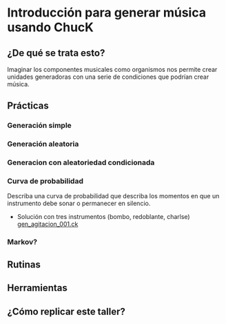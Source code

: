 # Introducción para generar música usando ChucK
## ¿De qué se trata esto?
Imaginar los componentes musicales como organismos nos permite crear unidades generadoras con una serie de condiciones que podrían crear música.
## Prácticas
### Generación simple
### Generación aleatoria
### Generacion con aleatoriedad condicionada
### Curva de probabilidad
Describa una curva de probabilidad que describa los momentos en que un instrumento debe sonar o permanecer en silencio.
+ Solución con tres instrumentos (bombo, redoblante, charlse) [gen_agitacion_001.ck](https://github.com/son0p/algo0ritmos/blob/master/generatives/gen_agitation_001.ck)

### Markov?
## Rutinas
## Herramientas
## ¿Cómo replicar este taller?

